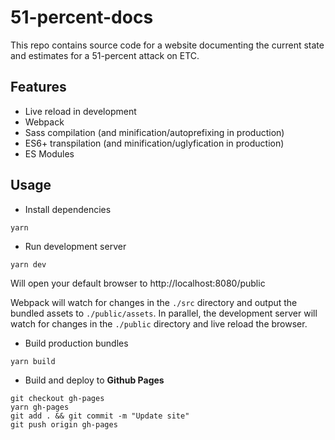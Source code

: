 # 51-percent-docs

This repo contains source code for a website documenting
the current state and estimates for a 51-percent attack
on ETC.

## Features

- Live reload in development
- Webpack
- Sass compilation (and minification/autoprefixing in production)
- ES6+ transpilation (and minification/uglyfication in production)
- ES Modules

## Usage

- Install dependencies

```shell
yarn
```

- Run development server

```shell
yarn dev
```

Will open your default browser to http://localhost:8080/public

Webpack will watch for changes in the `./src` directory and output the bundled assets to `./public/assets`. In parallel, the development server will watch for changes in the `./public` directory and live reload the browser.

- Build production bundles

```shell
yarn build
```

- Build and deploy to __Github Pages__

```shell
git checkout gh-pages
yarn gh-pages
git add . && git commit -m "Update site"
git push origin gh-pages
```

